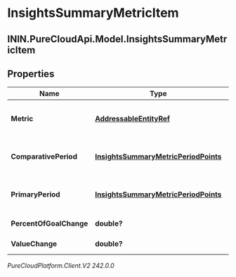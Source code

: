 # InsightsSummaryMetricItem

## ININ.PureCloudApi.Model.InsightsSummaryMetricItem

## Properties

|Name | Type | Description | Notes|
|------------ | ------------- | ------------- | -------------|
| **Metric** | [**AddressableEntityRef**](AddressableEntityRef) | The gamification metric for the data | [optional] |
| **ComparativePeriod** | [**InsightsSummaryMetricPeriodPoints**](InsightsSummaryMetricPeriodPoints) | Insights data in the comparative period | [optional] |
| **PrimaryPeriod** | [**InsightsSummaryMetricPeriodPoints**](InsightsSummaryMetricPeriodPoints) | Insights data in the primary period | [optional] |
| **PercentOfGoalChange** | **double?** | Percent of goal change | [optional] |
| **ValueChange** | **double?** | Value change | [optional] |



_PureCloudPlatform.Client.V2 242.0.0_
